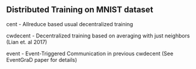 Distributed Training on MNIST dataset
--------------------------------------

cent - Allreduce based usual decentralized training

cwdecent - Decentralized training based on averaging with just neighbors (Lian et. al 2017)

event - Event-Triggered Communication in previous cwdecent (See EventGraD paper for details)
